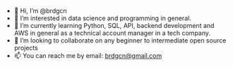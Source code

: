 - 👋 Hi, I’m @brdgcn
- 👀 I’m interested in data science and programming in general.
- 🌱 I’m currently learning Python, SQL, API, backend development and AWS in general as a technical account manager in a tech company. 
- 💞️ I’m looking to collaborate on any beginner to intermediate open source projects 
- 📫 You can reach me by email: brdgcn@gmail.com 

<!---
brdgcn/brdgcn is a ✨ special ✨ repository because its `README.md` (this file) appears on your GitHub profile.
You can click the Preview link to take a look at your changes.
--->

